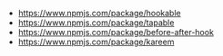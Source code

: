 - https://www.npmjs.com/package/hookable
- https://www.npmjs.com/package/tapable
- https://www.npmjs.com/package/before-after-hook
- https://www.npmjs.com/package/kareem
